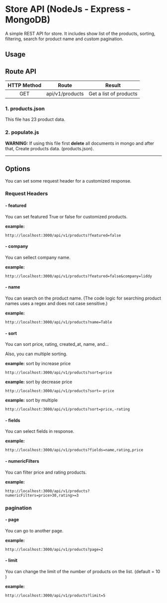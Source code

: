 # Store API (NodeJs - Express - MongoDB)

A simple REST API for store. It includes show list of the products, sorting, filtering, search for product name and custom pagination.

## Usage

## Route API

| **HTTP Method** |    **Route**    |       **Result**       |
| :-------------: | :-------------: | :--------------------: |
|       GET       | api/v1/products | Get a list of products |

### **1. products.json**

This file has 23 product data.

### **2. populate.js**

**WARNING:** If using this file first **delete** all documents in mongo and after that, Create products data. (products.json).

---

## Options

You can set some request header for a customized response.

### Request Headers

#### - featured

You can set featured True or false for customized products.

**example:**

    http://localhost:3000/api/v1/products?featured=false

#### - company

You can sellect company name.

**example:**

    http://localhost:3000/api/v1/products?featured=false&company=liddy

#### - name

You can search on the product name. (The code logic for searching product names uses a regex and does not case sensitive.)

**example:**

    http://localhost:3000/api/v1/products?name=Table

#### - sort

You can sort price, rating, created_at, name, and...

Also, you can multiple sorting.

**example:** sort by increase price

    http://localhost:3000/api/v1/products?sort=price

**example:** sort by decrease price

    http://localhost:3000/api/v1/products?sort=-price

**example:** sort by multiple

    http://localhost:3000/api/v1/products?sort=price,-rating

#### - fields

You can select fields in response.

**example:**

    http://localhost:3000/api/v1/products?fields=name,rating,price

#### - numericFilters

You can filter price and rating products.

**example:**

    http://localhost:3000/api/v1/products?numericFilters=price>30,rating>=3

### pagination

#### - page

You can go to another page.

**example:**

    http://localhost:3000/api/v1/products?page=2

#### - limit

You can change the limit of the number of products on the list. (default = 10 )

**example:**

    http://localhost:3000/api/v1/products?limit=5
